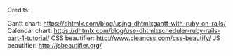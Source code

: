 Credits:


Gantt chart: https://dhtmlx.com/blog/using-dhtmlxgantt-with-ruby-on-rails/
Calendar chart: https://dhtmlx.com/blog/use-dhtmlxscheduler-ruby-rails-part-1-tutorial/
CSS beautifier: http://www.cleancss.com/css-beautify/
JS beautifier: http://jsbeautifier.org/
